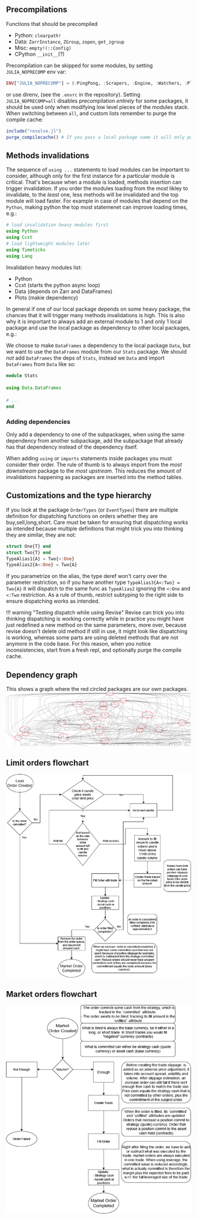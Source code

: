 ## Precompilations

Functions that should be precompiled

- Python: `clearpath!`
- Data: `ZarrInstance`, `ZGroup`, `zopen`, `get_zgroup`
- Misc: `empty!(::Config)`
- CPython `__init__`(?)

Precompilation can be skipped for some modules, by setting `JULIA_NOPRECOMP` env var:

```julia
ENV["JULIA_NOPRECOMP"] = (:PingPong, :Scrapers, :Engine, :Watchers, :Plotting, :Stats)
```

or use direnv, (see the `.envrc` in the repository).
Setting `JULIA_NOPRECOMP=all` disables precompilation _entirely_ for some packages, it should be used only when modifying low level pieces of the modules stack.
When switching between `all`, and custom lists remember to purge the compile cache:

```julia
include("resolve.jl")
purge_compilecache() # If you pass a local package name it will only purge that package comp cache
```

## Methods invalidations

The sequence of `using ...` statements to load modules can be important to consider, although only for the first instance for a particular module is critical. That's because when a module is loaded, methods insertion can trigger invalidation. If you order the modules loading from the _most_ likley to invalidate, to the _least_ one, less methods will be invalidated and the top module will load faster.
For example in case of modules that depend on the `Python`, making python the top most statemenet can improve loading times, e.g.:

```julia
# load invalidation heavy modules first
using Python
using Ccxt
# load lightweight modules later
using Timeticks
using Lang
```

Invalidation heavy modules list:

- Python
- Ccxt (starts the python async loop)
- Data (depends on Zarr and DataFrames)
- Plots (makie dependency)

In general if one of our local package depends on some heavy package, the chances that it will trigger many methods invalidations is high. This is also why it is important to always add an external module to 1 and only 1 local package and use the local package as dependency to other local packages, e.g.:

We choose to make `DataFrames` a dependency to the local package `Data`, but we want to use the `DataFrames` module from our `Stats` package. We should _not_ add `DataFrames` the deps of `Stats`, instead we `Data` and import `DataFrames` from `Data` like so:

```julia
module Stats

using Data.DataFrames

# ...
end
```

### Adding dependencies

Only add a dependency to one of the subpackages, when using the same dependency from another subpackage, add the subpackage that already has that dependency instead of the dependency itself.

When adding `using` or `imports` statements inside packages you must consider their order. The rule of thumb is to always import from the _most downstream_ package to the _most upstream_. This reduces the amount of invalidations happening as packages are inserted into the method tables.

## Customizations and the type hierarchy

If you look at the package `OrderTypes` (or `EventTypes`) there are multiple definition for dispatching functions on orders whether they are buy,sell,long,short. Care must be taken for ensuring that dispatching works as intended because multiple definitions that might trick you into thinking they are similar, they are not:

```julia
struct One{T} end
struct Two{T} end
TypeAlias1{A} = Two{<:One}
TypeAlias2{A<:One} = Two{A}
```

If you parametrize on the alias, the type deref won't carry over the parameter restriction, so if you have another type `TypeAlias3{A<:Two} = Two{A}` it will dispatch to the same func as `TypeAlias2` ignoring the `<:One` and `<:Two` restriction. As a rule of thumb, restrict subtyping to the right side to ensure dispatching works as intended.

!!! warning "Testing dispatch while using Revise"
    Revise can trick you into thinking dispatching is working correctly while in practice you might have just redefined a new method on the same parameters, more over, because revise doesn't delete old method if still in use, it might look like dispatching is working, whereas some parts are using deleted methods that are not anymore in the code base. For this reason, when you notice inconsistencies, start from a fresh repl, and optionally purge the compile cache.

## Dependency graph

This shows a graph where the red circled packages are our own packages.
[![PingPong dependencies graph](./assets/PingPong-deps.png)](./assets/PingPong-deps.png)

## Limit orders flowchart

[![Limit Orders Flowchart](./assets/limit-orders.png)](./assets/limit-orders.png)

## Market orders flowchart

[![Market Orders Flowchart](./assets/market-orders.png)](./assets/market-orders.png)

